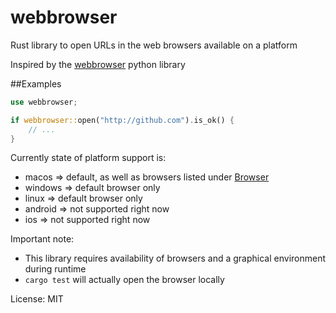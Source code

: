 # webbrowser

Rust library to open URLs in the web browsers available on a platform

Inspired by the [webbrowser](https://docs.python.org/2/library/webbrowser.html) python library

##Examples

```rust
use webbrowser;

if webbrowser::open("http://github.com").is_ok() {
    // ...
}
```

Currently state of platform support is:

* macos => default, as well as browsers listed under [Browser](enum.Browser.html)
* windows => default browser only
* linux => default browser only
* android => not supported right now
* ios => not supported right now

Important note:

* This library requires availability of browsers and a graphical environment during runtime
* `cargo test` will actually open the browser locally

License: MIT

